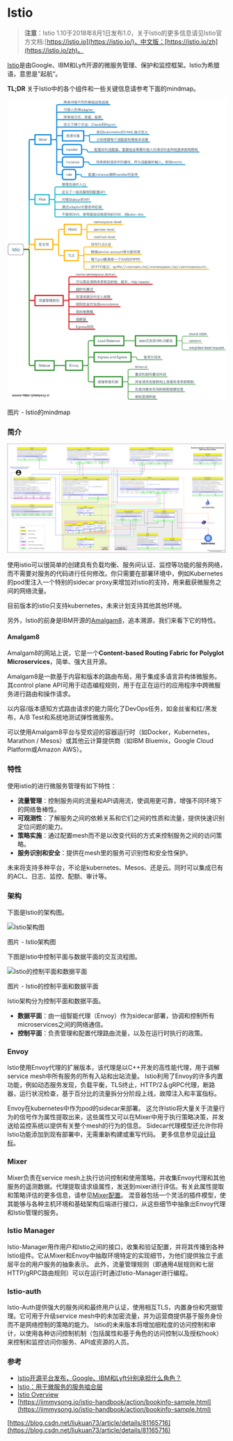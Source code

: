 # Istio

> **注意**：Istio 1.10于2018年8月1日发布1.0，关于Istio的更多信息请见Istio官方文档:[https://istio.io](https://istio.io/)，中文版：[https://istio.io/zh](https://istio.io/zh)。

[Istio](https://istio.io/)是由Google、IBM和Lyft开源的微服务管理、保护和监控框架。Istio为希腊语，意思是”起航“。

**TL;DR** 关于Istio中的各个组件和一些关键信息请参考下面的mindmap。

![](../../.gitbook/assets/image%20%2881%29.png)

图片 - Istio的mindmap

### 简介 <a id="&#x7B80;&#x4ECB;"></a>

![](../../.gitbook/assets/image%20%2811%29.png)

使用istio可以很简单的创建具有负载均衡、服务间认证、监控等功能的服务网络，而不需要对服务的代码进行任何修改。你只需要在部署环境中，例如Kubernetes的pod里注入一个特别的sidecar proxy来增加对istio的支持，用来截获微服务之间的网络流量。

目前版本的istio只支持kubernetes，未来计划支持其他其他环境。

另外，Istio的前身是IBM开源的[Amalgam8](https://www.amalgam8.io/)，追本溯源，我们来看下它的特性。

#### Amalgam8 <a id="amalgam8"></a>

Amalgam8的网站上说，它是一个**Content-based Routing Fabric for Polyglot Microservices**，简单、强大且开源。

Amalgam8是一款基于内容和版本的路由布局，用于集成多语言异构体微服务。 其control plane API可用于动态编程规则，用于在正在运行的应用程序中跨微服务进行路由和操作请求。

以内容/版本感知方式路由请求的能力简化了DevOps任务，如金丝雀和红/黑发布，A/B Test和系统地测试弹性微服务。

可以使用Amalgam8平台与受欢迎的容器运行时（如Docker，Kubernetes，Marathon / Mesos）或其他云计算提供商（如IBM Bluemix，Google Cloud Platform或Amazon AWS）。

### 特性 <a id="&#x7279;&#x6027;"></a>

使用istio的进行微服务管理有如下特性：

* **流量管理**：控制服务间的流量和API调用流，使调用更可靠，增强不同环境下的网络鲁棒性。
* **可观测性**：了解服务之间的依赖关系和它们之间的性质和流量，提供快速识别定位问题的能力。
* **策略实施**：通过配置mesh而不是以改变代码的方式来控制服务之间的访问策略。
* **服务识别和安全**：提供在mesh里的服务可识别性和安全性保护。

未来将支持多种平台，不论是kubernetes、Mesos、还是云。同时可以集成已有的ACL、日志、监控、配额、审计等。

### 架构 <a id="&#x67B6;&#x6784;"></a>

下面是Istio的架构图。

![Istio&#x67B6;&#x6784;&#x56FE;](https://jimmysong.io/kubernetes-handbook/images/istio-arch-v0.1.jpg)

图片 - Istio架构图

下图是Istio中控制平面与数据平面的交互流程图。

![Istio&#x7684;&#x63A7;&#x5236;&#x5E73;&#x9762;&#x548C;&#x6570;&#x636E;&#x5E73;&#x9762;](https://jimmysong.io/kubernetes-handbook/images/istio-arch.jpg)

图片 - Istio的控制平面和数据平面

Istio架构分为控制平面和数据平面。

* **数据平面**：由一组智能代理（Envoy）作为sidecar部署，协调和控制所有microservices之间的网络通信。
* **控制平面**：负责管理和配置代理路由流量，以及在运行时执行的政策。

### Envoy <a id="envoy"></a>

Istio使用Envoy代理的扩展版本，该代理是以C++开发的高性能代理，用于调解service mesh中所有服务的所有入站和出站流量。 Istio利用了Envoy的许多内置功能，例如动态服务发现，负载平衡，TLS终止，HTTP/2＆gRPC代理，断路器，运行状况检查，基于百分比的流量拆分分阶段上线，故障注入和丰富指标。

Envoy在kubernetes中作为pod的sidecar来部署。 这允许Istio将大量关于流量行为的信号作为属性提取出来，这些属性又可以在Mixer中用于执行策略决策，并发送给监控系统以提供有关整个mesh的行为的信息。 Sidecar代理模型还允许你将Istio功能添加到现有部署中，无需重新构建或重写代码。 更多信息参见[设计目标](https://istio.io/docs/concepts/what-is-istio/goals.html)。

### Mixer <a id="mixer"></a>

Mixer负责在service mesh上执行访问控制和使用策略，并收集Envoy代理和其他服务的遥测数据。代理提取请求级属性，发送到mixer进行评估。有关此属性提取和策略评估的更多信息，请参见[Mixer配置](https://istio.io/docs/concepts/policy-and-control/mixer-config.html)。 混音器包括一个灵活的插件模型，使其能够与各种主机环境和基础架构后端进行接口，从这些细节中抽象出Envoy代理和Istio管理的服务。

### Istio Manager <a id="istio-manager"></a>

Istio-Manager用作用户和Istio之间的接口，收集和验证配置，并将其传播到各种Istio组件。它从Mixer和Envoy中抽取环境特定的实现细节，为他们提供独立于底层平台的用户服务的抽象表示。 此外，流量管理规则（即通用4层规则和七层HTTP/gRPC路由规则）可以在运行时通过Istio-Manager进行编程。

### Istio-auth <a id="istio-auth"></a>

Istio-Auth提供强大的服务间和最终用户认证，使用相互TLS，内置身份和凭据管理。它可用于升级service mesh中的未加密流量，并为运营商提供基于服务身份而不是网络控制的策略的能力。 Istio的未来版本将增加细粒度的访问控制和审计，以使用各种访问控制机制（包括属性和基于角色的访问控制以及授权hook）来控制和监控访问你服务、API或资源的人员。

### 参考 <a id="&#x53C2;&#x8003;"></a>

* [Istio开源平台发布，Google、IBM和Lyft分别承担什么角色？](http://www.leiphone.com/news/201705/RwRlyAs7Mi8pqhSb.html)
* [Istio：用于微服务的服务啮合层](http://www.infoq.com/cn/news/2017/05/istio?utm_source=news_about_opensource&utm_medium=link&utm_campaign=opensource)
* [Istio Overview](https://istio.io/docs/concepts/what-is-istio/overview.html)
* [https://jimmysong.io/istio-handbook/action/bookinfo-sample.html](https://jimmysong.io/istio-handbook/action/bookinfo-sample.html)

[https://blog.csdn.net/liukuan73/article/details/81165716](https://blog.csdn.net/liukuan73/article/details/81165716)

